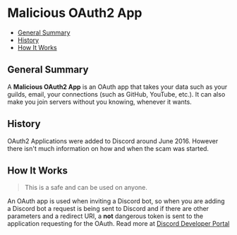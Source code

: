 # Malicious OAuth2 App

- [General Summary](#general-summary)
- [History](#history)
- [How It Works](#how-it-works)

## General Summary

A **Malicious OAuth2 App** is an OAuth app that takes your data such as your guilds, email, your connections (such as GitHub, YouTube, etc.). It can also make you join servers without you knowing, whenever it wants.

## History

OAuth2 Applications were added to Discord around June 2016. However there isn't much information on how and when the scam was started.

## How It Works

> This is a safe and can be used on anyone.

An OAuth app is used when inviting a Discord bot, so when you are adding a Discord bot a request is being sent to Discord and if there are other parameters and a redirect URI, a **not** dangerous token is sent to the application requesting for the OAuth. Read more at [Discord Developer Portal](https://discord.com/developers/docs/topics/oauth2)
